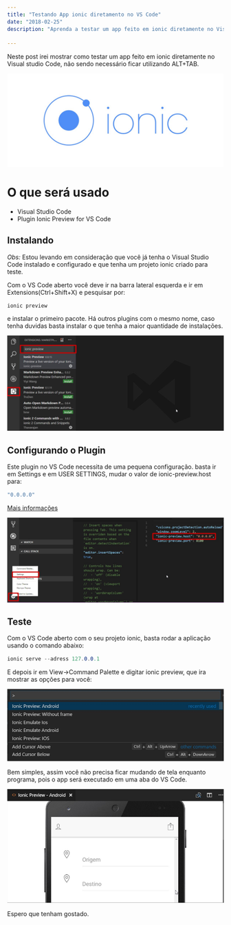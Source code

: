 ```yaml
---
title: "Testando App ionic diretamento no VS Code"
date: "2018-02-25"
description: "Aprenda a testar um app feito em ionic diretamente no Visual studio Code."

---
```


Neste post irei mostrar como testar um app feito em ionic diretamente no Visual studio Code, não sendo necessário ficar utilizando ALT+TAB.

![](https://raw.githubusercontent.com/CassioPimentel/cassiopimentel.github.io/master/images/pluginPreviewVSCodeIonic/ionic.jpeg)

# O que será usado

 - Visual Studio Code
 - Plugin Ionic Preview for VS Code

## Instalando

*Obs:* Estou levando em consideração que você já tenha o Visual Studio Code instalado e configurado e que tenha um projeto ionic criado para teste.

Com o VS Code aberto você deve ir na barra lateral esquerda e ir em Extensions(Ctrl+Shift+X) e pesquisar por:

```cs
ionic preview
```

e instalar o primeiro pacote. Há outros plugins com o mesmo nome, caso tenha duvidas basta instalar o que tenha a maior quantidade de instalações.

![](https://raw.githubusercontent.com/CassioPimentel/cassiopimentel.github.io/master/images/pluginPreviewVSCodeIonic/install%20plugin.jpg)

## Configurando o Plugin

Este plugin no VS Code necessita de uma pequena configuração. basta ir em Settings e em USER SETTINGS, mudar o valor de ionic-preview.host para:

```cs
"0.0.0.0"
```
    
[Mais informações](https://github.com/jadsonbr/ionic-preview/issues/4)

![](https://raw.githubusercontent.com/CassioPimentel/cassiopimentel.github.io/master/images/pluginPreviewVSCodeIonic/config%20preview.jpg)

## Teste

Com o VS Code aberto com o seu projeto ionic, basta rodar a aplicação usando o comando abaixo:

```cs
ionic serve --adress 127.0.0.1
 ```      
    
E depois ir em View->Command Palette e digitar ionic preview, que ira mostrar as opções para você:

![](https://raw.githubusercontent.com/CassioPimentel/cassiopimentel.github.io/master/images/pluginPreviewVSCodeIonic/executa%20preview.jpg)

Bem simples, assim você não precisa ficar mudando de tela enquanto programa, pois o app será executado em uma aba do VS Code.

![](https://raw.githubusercontent.com/CassioPimentel/cassiopimentel.github.io/master/images/pluginPreviewVSCodeIonic/visualizar%20preview.jpg)


Espero que tenham gostado.
